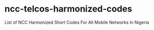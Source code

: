 # ncc-telcos-harmonized-codes
List of NCC Harmonized Short Codes For All Mobile Networks In Nigeria
